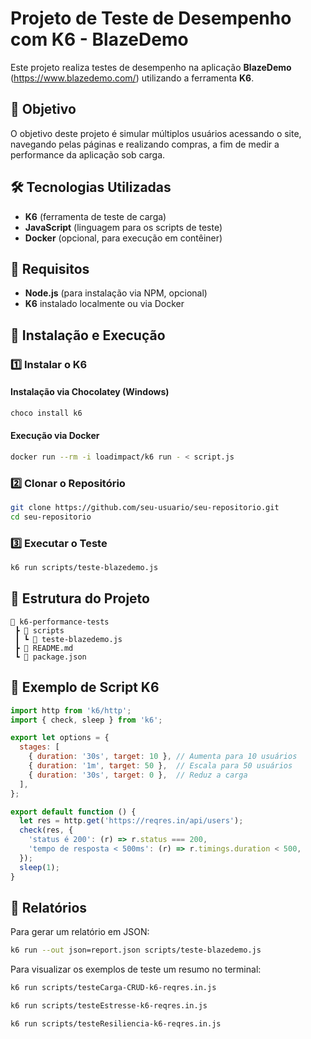 # Projeto de Teste de Desempenho com K6 - BlazeDemo

Este projeto realiza testes de desempenho na aplicação **BlazeDemo** (https://www.blazedemo.com/) utilizando a ferramenta **K6**.

## 📌 Objetivo

O objetivo deste projeto é simular múltiplos usuários acessando o site, navegando pelas páginas e realizando compras, a fim de medir a performance da aplicação sob carga.

## 🛠️ Tecnologias Utilizadas

- **K6** (ferramenta de teste de carga)
- **JavaScript** (linguagem para os scripts de teste)
- **Docker** (opcional, para execução em contêiner)

## 📌 Requisitos

- **Node.js** (para instalação via NPM, opcional)
- **K6** instalado localmente ou via Docker

## 🚀 Instalação e Execução

### 1️⃣ Instalar o K6


#### Instalação via Chocolatey (Windows)
```bash
choco install k6
```

#### Execução via Docker
```bash
docker run --rm -i loadimpact/k6 run - < script.js
```

### 2️⃣ Clonar o Repositório
```bash
git clone https://github.com/seu-usuario/seu-repositorio.git
cd seu-repositorio
```

### 3️⃣ Executar o Teste
```bash
k6 run scripts/teste-blazedemo.js
```

## 📌 Estrutura do Projeto

```
📂 k6-performance-tests
 ┣ 📂 scripts
 ┃ ┗ 📜 teste-blazedemo.js
 ┣ 📜 README.md
 ┗ 📜 package.json
```

## 📌 Exemplo de Script K6

```javascript
import http from 'k6/http';
import { check, sleep } from 'k6';

export let options = {
  stages: [
    { duration: '30s', target: 10 }, // Aumenta para 10 usuários
    { duration: '1m', target: 50 },  // Escala para 50 usuários
    { duration: '30s', target: 0 },  // Reduz a carga
  ],
};

export default function () {
  let res = http.get('https://reqres.in/api/users');
  check(res, {
    'status é 200': (r) => r.status === 200,
    'tempo de resposta < 500ms': (r) => r.timings.duration < 500,
  });
  sleep(1);
}
```

## 📜 Relatórios

Para gerar um relatório em JSON:
```bash
k6 run --out json=report.json scripts/teste-blazedemo.js
```

Para visualizar os exemplos de teste um resumo no terminal:
```bash
k6 run scripts/testeCarga-CRUD-k6-reqres.in.js
```

```bash
k6 run scripts/testeEstresse-k6-reqres.in.js
```

```bash
k6 run scripts/testeResiliencia-k6-reqres.in.js
```